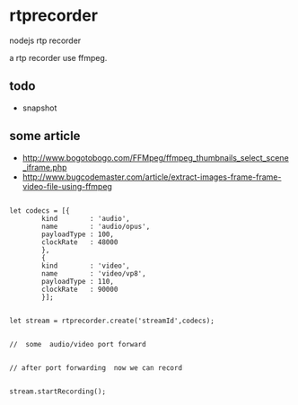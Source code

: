 # rtprecorder
nodejs  rtp  recorder



a rtp recorder  use ffmpeg.



## todo

- snapshot


## some article

-  http://www.bogotobogo.com/FFMpeg/ffmpeg_thumbnails_select_scene_iframe.php
-  http://www.bugcodemaster.com/article/extract-images-frame-frame-video-file-using-ffmpeg



```

let codecs = [{
        kind        : 'audio',
        name        : 'audio/opus',
        payloadType : 100,
        clockRate   : 48000
        },
        {
        kind        : 'video',
        name        : 'video/vp8',
        payloadType : 110,
        clockRate   : 90000
        }];


let stream = rtprecorder.create('streamId',codecs);


//  some  audio/video port forward


// after port forwarding  now we can record 


stream.startRecording();


```

